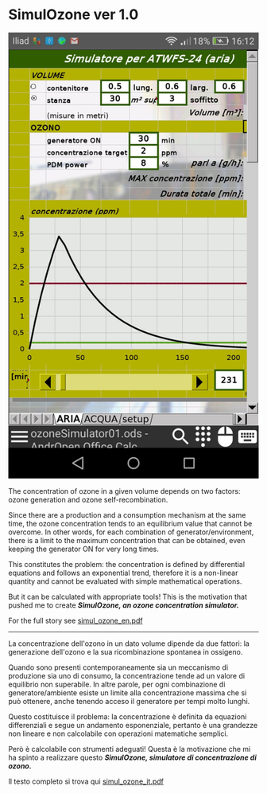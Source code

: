 # SimulOzone ver 1.0  #
![](https://github.com/msillano/Ozone-coronavirus-sonoff/blob/master/PROJECTS-DIY/simulOzone/images/fig001.png)

The concentration of ozone in a given volume depends on two factors: ozone generation and ozone self-recombination.

Since there are a production and a consumption mechanism at the same time, the ozone concentra­tion tends to an equilibrium value that cannot be overcome. In other words, for each combination of genera­tor/environment, there is a limit to the maximum concentration that can be obtained, even keeping the generator ON for very long times.

This constitutes the problem: the concentration is defined by differential equations and follows an exponential trend, therefore it is a non-linear quantity and cannot be evaluated with simple mathe­matical operations.

But it can be calculated with appropriate tools! This is the motivation that pushed me to create ***SimulOzone, an ozone concentration simulator.***

For the full story see [simul_ozone_en.pdf](https://github.com/msillano/Ozone-coronavirus-sonoff/blob/master/PROJECTS-DIY/simulOzone/simul_Ozone_en.pdf) 

----------
La concentrazione dell'ozono in un dato volume dipende da due fattori: la generazione dell'ozono e la sua ricombinazione spontanea in ossigeno.

Quando sono presenti contemporaneamente sia un meccanismo di produzione sia uno di consumo, la concentrazione tende ad un valore di equilibrio non superabile. In altre parole, per ogni combinazione di generatore/ambiente esiste un limite alla concentrazione massima che si può ottenere, anche tenendo acceso il generatore per tempi molto lunghi.

Questo costituisce il problema: la concentrazione è definita da equazioni differenziali e segue un andamento esponenziale, pertanto è una grandezze non lineare e non calcolabile con operazioni matematiche semplici.

Però è calcolabile con strumenti adeguati! Questa è la motivazione che mi ha spinto a realizzare questo ***SimulOzone, simulatore di concentrazione di ozono.***

Il testo completo si trova qui [simul_ozone_it.pdf](https://github.com/msillano/Ozone-coronavirus-sonoff/blob/master/PROJECTS-DIY/simulOzone/simul_Ozone_it.pdf) 
